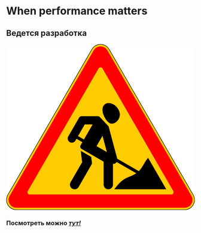 # When performance matters
## Ведется разработка
![](./images/banner/banner.png)

### Посмотреть можно [*тут!*](https://artem-kukin.github.io/When-performance-matters/)
